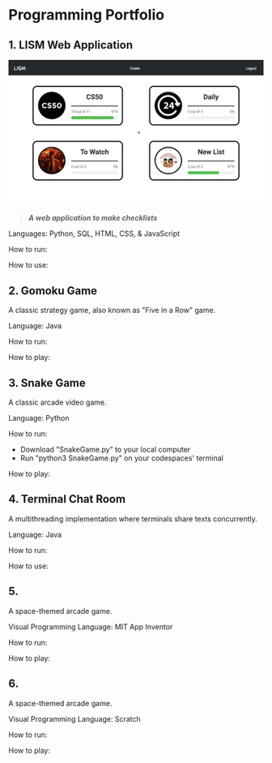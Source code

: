 # Programming Portfolio
## 1. LISM Web Application
<picture>
  <img alt="LISM preview" src="/Previews/LISMPreview.png">
</picture>

> ***A web application to make checklists***

Languages: Python, SQL, HTML, CSS, & JavaScript  

How to run:  

How to use:  

## 2. Gomoku Game
A classic strategy game, also known as "Five in a Row" game.  

Language: Java  

How to run:  

How to play:  
## 3. Snake Game
A classic arcade video game.  

Language: Python  

How to run:  
- Download "SnakeGame.py" to your local computer
- Run "python3 SnakeGame.py" on your codespaces' terminal
  
How to play:  
## 4. Terminal Chat Room
A multithreading implementation where terminals share texts concurrently.  

Language: Java  

How to run:  

How to use:  
## 5. 
A space-themed arcade game.  

Visual Programming Language: MIT App Inventor  

How to run:  

How to play:  
## 6.
A space-themed arcade game.  

Visual Programming Language: Scratch  

How to run:  

How to play:  

